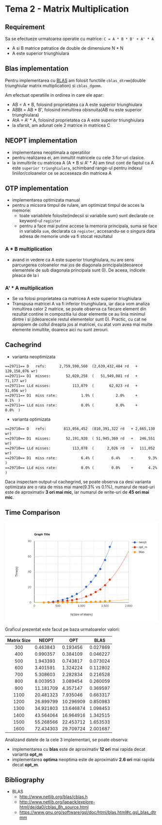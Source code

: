 # Tema 2 - Matrix Multiplication

## Requirement

Sa se efectueze urmatoarea operatie cu matrice: `C = A * B * B' + A' * A`  
- A si B matrice patratice de double de dimensiune N * N
- A este superior triunghiulara

## Blas implementation

Pentru implementarea cu [BLAS](http://www.netlib.org/blas/) am folosit functiile `cblas_dtrmm`(double triunghiular matrix multiplication) si `cblas_dgemm`.

Am efectuat operatiile in ordinea in care ele apar: 
- AB = A * B, folosind proprietatea ca A este superior triunghiulara
- ABBt = AB * B', folosind inmultirea obisnuita(AB nu este superior triunghiulara)
- AtA = A' * A, folosind proprietatea ca A este superior triunghiulara
- la sfarsit, am adunat cele 2 matrice in matricea C

## NEOPT implementation

- implementarea neoptimala a operatiilor
- pentru realizarea ei, am inmultit matricele cu cele 3 for-uri clasice.
- la inmultirile cu matricea A (A * B si A' * A) am tinut cont de faptul ca A este `superior triunghiulara`, schimband range-ul pentru indexul liniilor/coloanelor ce se acceseaza din matricea A

## OTP implementation

- implementarea optimizata manual
- pentru a micsora timpul de rulare, am optimizat timpul de acces la memorie:
    - toate variabilele folosite(indecsii si variabile sum) sunt declarate ce keyword-ul `register`
    - pentru a face mai putine accese la memoria principala, suma se face in variabila `sum`, declarata ca `register`, accesandu-se o singura data adresa de memorie unde va fi stocat rezultatul

### A * B multiplication
- avand in vedere ca A este superior triunghiulara, nu are sens parcurgerea coloanelor mai jos de diagonala principala(deoarece elementele de sub diagonala principala sunt 0). De aceea, indicele pleaca de la i

### A' * A multiplication
- Se va folosi proprietatea ca matricea A este superior triughiulara
- Transpusa matricei A va fi inferior triunghiulara, iar daca vom analiza inmultirea celor 2 matrice, se poate observa ca fiecare element din rezultat contine in compozitia lui doar elemente ce au linia minimul dintre i si j(deoarecele restul elementelor sunt 0). Practic, cu cat ne apropiem de coltul dreapta jos al matricei, cu atat vom avea mai multe elemente inmultite, doarece aici nu sunt zerouri.

## Cachegrind

- varianta neoptimizata
```
==29711== D   refs:      2,759,590,560  (2,639,432,484 rd   + 120,158,076 wr)
==29711== D1  misses:       52,020,258  (   51,949,081 rd   +      71,177 wr)
==29711== LLd misses:          113,079  (       62,023 rd   +      51,056 wr)
==29711== D1  miss rate:           1.9% (          2.0%     +         0.1%  )
==29711== LLd miss rate:           0.0% (          0.0%     +         0.0%  )
```
- varianta optimizata
```
==29710== D   refs:        813,056,452  (810,391,322 rd   + 2,665,130 wr)
==29710== D1  misses:       52,191,920  ( 51,945,369 rd   +   246,551 wr)
==29710== LLd misses:          113,078  (      2,026 rd   +   111,052 wr)
==29710== D1  miss rate:           6.4% (        6.4%     +       9.3%  )
==29710== LLd miss rate:           0.0% (        0.0%     +       4.2%  )
```

Daca inspectam output-ul cachegrind, se poate observa ca desi varianta optimizata are o rata de miss mai mare(9.3% vs 0.1%), numarul de read-uri este de aproximativ **3 ori mai mic**, iar numarul de write-uri de **45 ori mai mic**.

## Time Comparison

![Graficele cu timpii metodelor implementate](times_dim_graph.png)

Graficul prezentat este facut pe baza urmatoarelor valori:

| Matrix Size | NEOPT     | OPT       | BLAS     |
|:-----------:|-----------|-----------|----------|
| 300         | 0.463843  | 0.193456  | 0.027869 |
| 400         | 0.990357  | 0.384109  | 0.046227 |
| 500         | 1.943393  | 0.743817  | 0.073024 |
| 600         | 3.401591  | 1.324224  | 0.112802 |
| 700         | 5.308603  | 2.282834  | 0.216528 |
| 800         | 8.003953  | 3.089454  | 0.260059 |
| 900         | 11.181709 | 4.357147  | 0.369597 |
| 1100        | 20.481323 | 7.935046  | 0.663317 |
| 1200        | 26.899799 | 10.296909 | 0.850983 |
| 1300        | 34.921803 | 13.646874 | 1.098453 |
| 1400        | 43.564064 | 16.964916 | 1.342515 |
| 1500        | 55.268566 | 22.453712 | 1.653533 |
| 1600        | 72.434303 | 29.709724 | 2.001687 |

Analizand datele de la cele 3 implementari, se poate observa:
- implementarea cu **blas** este de aproximativ **12 ori** mai rapida decat varianta **opt_m**
- implementarea **optima** neoptima este de aproximativ **2.6 ori** mai rapida decat **opt_m**.

## Bibliography
- BLAS
    - http://www.netlib.org/blas/cblas.h
    - http://www.netlib.org/lapack/explore-html/de/da0/cblas_8h_source.html
    - https://www.gnu.org/software/gsl/doc/html/blas.html#c.gsl_blas_dtrmm
